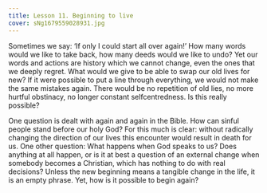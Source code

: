 ```yaml
---
title: Lesson 11. Beginning to live
cover: sNg1679559028931.jpg
---
```


Sometimes we say: ‘If only I could start all over again!’ How many words would we like to take back, how many deeds would we like to undo? Yet our words and actions are history which we cannot change, even the ones that we deeply regret. What would we give to be able to swap our old lives for new? If it were possible to put a line through everything, we would not make the same mistakes again. There would be no repetition of old lies, no more hurtful obstinacy, no longer constant self­centredness. Is this really possible?

One question is dealt with again and again in the Bible. How can sinful people stand before our holy God? For this much is clear: without radically changing the direction of our lives this encounter would result in death for us. One other question: What happens when God speaks to us? Does anything at all happen, or is it at best a question of an external change when somebody becomes a Christian, which has nothing to do with real decisions? Unless the new beginning means a tangible change in the life, it is an empty phrase. Yet, how is it possible to begin again?